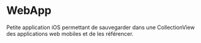# WebApp
Petite application iOS permettant de sauvegarder dans une CollectionView des applications web mobiles et de les référencer.
